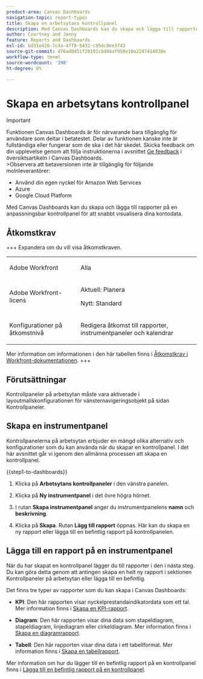 ```yaml
---
product-area: Canvas Dashboards
navigation-topic: report-types
title: Skapa en arbetsytans kontrollpanel
description: Med Canvas Dashboards kan du skapa och lägga till rapporter på en anpassningsbar kontrollpanel för att snabbt visualisera dina kontodata.
author: Courtney and Jenny
feature: Reports and Dashboards
exl-id: bd31e426-7c4a-4ff8-9432-c95dc8ee3743
source-git-commit: d76ad0d51f28191cbd04af950e10a2247414830e
workflow-type: tm+mt
source-wordcount: '398'
ht-degree: 0%

---
```


# Skapa en arbetsytans kontrollpanel

>[!IMPORTANT]
>
>Funktionen Canvas Dashboards är för närvarande bara tillgänglig för användare som deltar i betatestet. Delar av funktionen kanske inte är fullständiga eller fungerar som de ska i det här skedet. Skicka feedback om din upplevelse genom att följa instruktionerna i avsnittet [Ge feedback](/help/quicksilver/product-announcements/betas/canvas-dashboards-beta/canvas-dashboards-beta-information.md#provide-feedback) i översiktsartikeln i Canvas Dashboards.<br>
>&#x200B;>Observera att betaversionen inte är tillgänglig för följande molnleverantörer:
>
>* Använd din egen nyckel för Amazon Web Services
>* Azure
>* Google Cloud Platform

Med Canvas Dashboards kan du skapa och lägga till rapporter på en anpassningsbar kontrollpanel för att snabbt visualisera dina kontodata.

## Åtkomstkrav

+++ Expandera om du vill visa åtkomstkraven. 

<table style="table-layout:auto"> 
<col> 
</col> 
<col> 
</col> 
<tbody> 
<tr> 
   <td role="rowheader"><p>Adobe Workfront</p></td> 
   <td> 
<p>Alla </p> 
   </td> 
<tr> 
 <tr> 
   <td role="rowheader"><p>Adobe Workfront-licens</p></td> 
   <td> 
<p>Aktuell: Planera </p> 
<p>Nytt: Standard</p> 
   </td> 
   </tr> 
  </tr> 
  <tr> 
   <td role="rowheader"><p>Konfigurationer på åtkomstnivå</p></td> 
   <td><p>Redigera åtkomst till rapporter, instrumentpaneler och kalendrar</p>
  </td> 
  </tr>  
</tbody> 
</table>

Mer information om informationen i den här tabellen finns i [Åtkomstkrav i Workfront-dokumentationen](/help/quicksilver/administration-and-setup/add-users/access-levels-and-object-permissions/access-level-requirements-in-documentation.md).
+++

## Förutsättningar

Kontrollpaneler på arbetsytan måste vara aktiverade i layoutmallskonfigurationen för vänsternavigeringsobjekt på sidan Kontrollpaneler.

## Skapa en instrumentpanel

Kontrollpanelerna på arbetsytan erbjuder en mängd olika alternativ och konfigurationer som du kan använda när du skapar en kontrollpanel. I det här avsnittet går vi igenom den allmänna processen att skapa en kontrollpanel.

{{step1-to-dashboards}}

1. Klicka på **Arbetsytans kontrollpaneler** i den vänstra panelen.

1. Klicka på **Ny instrumentpanel** i det övre högra hörnet.

1. I rutan **Skapa instrumentpanel** anger du instrumentpanelens **namn** och **beskrivning**.

1. Klicka på **Skapa**. Rutan **Lägg till rapport** öppnas. Här kan du skapa en ny rapport eller lägga till en befintlig rapport på kontrollpanelen.

## Lägga till en rapport på en instrumentpanel

När du har skapat en kontrollpanel lägger du till rapporter i den i nästa steg. Du kan göra detta genom att antingen skapa en helt ny rapport i sektionen Kontrollpaneler på arbetsytan eller lägga till en befintlig.

Det finns tre typer av rapporter som du kan skapa i Canvas Dashboards:

* **KPI**: Den här rapporten visar nyckelprestandaindikatordata som ett tal.
Mer information finns i [Skapa en KPI-rapport](/help/quicksilver/reports-and-dashboards/canvas-dashboards/add-reports/build-kpi-report.md).

* **Diagram**: Den här rapporten visar dina data som stapeldiagram, stapeldiagram, linjediagram eller cirkeldiagram.
Mer information finns i [Skapa en diagramrapport](/help/quicksilver/reports-and-dashboards/canvas-dashboards/add-reports/build-chart-report.md).

* **Tabell**: Den här rapporten visar dina data i ett tabellformat.
Mer information finns i [Skapa en tabellrapport](/help/quicksilver/reports-and-dashboards/canvas-dashboards/add-reports/build-table-report.md).

Mer information om hur du lägger till en befintlig rapport på en kontrollpanel finns i [Lägga till en befintlig rapport på en kontrollpanel](/help/quicksilver/reports-and-dashboards/canvas-dashboards/add-reports/add-existing-report.md).
